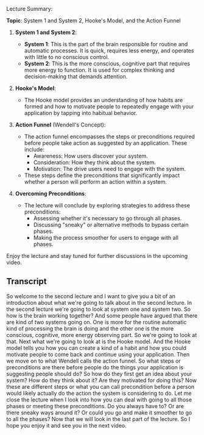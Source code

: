 Lecture Summary:

**Topic**: System 1 and System 2, Hooke's Model, and the Action Funnel

1. **System 1 and System 2**:
   - **System 1**: This is the part of the brain responsible for routine and automatic processes. It is quick, requires less energy, and operates with little to no conscious control.
   - **System 2**: This is the more conscious, cognitive part that requires more energy to function. It is used for complex thinking and decision-making that demands attention.
   
2. **Hooke's Model**:
   - The Hooke model provides an understanding of how habits are formed and how to motivate people to repeatedly engage with your application by tapping into habitual behavior.

3. **Action Funnel** (Wendell's Concept):
   - The action funnel encompasses the steps or preconditions required before people take action as suggested by an application. These include:
     - Awareness: How users discover your system.
     - Consideration: How they think about the system.
     - Motivation: The drive users need to engage with the system.
   - These steps define the preconditions that significantly impact whether a person will perform an action within a system.

4. **Overcoming Preconditions**:
   - The lecture will conclude by exploring strategies to address these preconditions:
     - Assessing whether it's necessary to go through all phases.
     - Discussing "sneaky" or alternative methods to bypass certain phases.
     - Making the process smoother for users to engage with all phases.

Enjoy the lecture and stay tuned for further discussions in the upcoming video.

## Transcript

So welcome to the second lecture and I want to give you a bit of an introduction about what we're going to talk about in the second lecture. In the second lecture we're going to look at system one and system two. So how is the brain working together? And some people have argued that there are kind of two systems going on. One is more for the routine automatic kind of processing the brain is doing and the other one is the more conscious, cognitive, more energy observing part. So we're going to look at that. Next what we're going to look at is the Hooke model. And the Hooke model tells you how you can create a kind of a habit and how you could motivate people to come back and continue using your application. Then we move on to what Wendell calls the action funnel. So what steps or preconditions are there before people do the things your application is suggesting people should do? So how do they first get an idea about your system? How do they think about it? Are they motivated for doing this? Now these are different steps or what you can call precondition before a person would likely actually do the action the system is considering to do. Let me close the lecture when I look into how you can deal with going to all those phases or meeting these preconditions. Do you always have to? Or are there sneaky ways around it? Or could you go and make it smoother to go to all the phases? Now that we will look in the last part of the lecture. So I hope you enjoy it and see you in the next video.